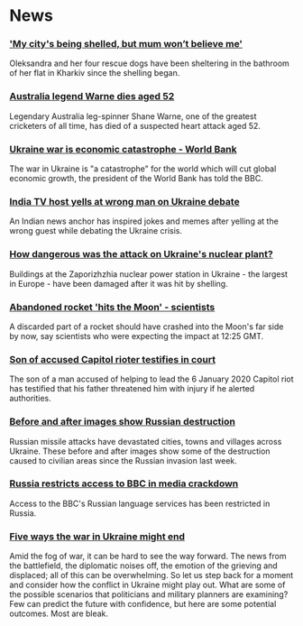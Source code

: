 # News
### ['My city's being shelled, but mum won’t believe me'](https://www.bbc.com/news/world-europe-60600487)
Oleksandra and her four rescue dogs have been sheltering in the bathroom of her flat in Kharkiv since the shelling began. 
### [Australia legend Warne dies aged 52](https://www.bbc.com/sport/cricket/60622426)
Legendary Australia leg-spinner Shane Warne, one of the greatest cricketers of all time, has died of a suspected heart attack aged 52.
### [Ukraine war is economic catastrophe - World Bank](https://www.bbc.com/news/business-60610537)
The war in Ukraine is "a catastrophe" for the world which will cut global economic growth, the president of the World Bank has told the BBC.
### [India TV host yells at wrong man on Ukraine debate](https://www.bbc.com/news/world-asia-india-60614274)
An Indian news anchor has inspired jokes and memes after yelling at the wrong guest while debating the Ukraine crisis.
### [How dangerous was the attack on Ukraine's nuclear plant?](https://www.bbc.com/news/world-60609633)
Buildings at the Zaporizhzhia nuclear power station in Ukraine - the largest in Europe - have been damaged after it was hit by shelling.
### [Abandoned rocket 'hits the Moon' - scientists](https://www.bbc.com/news/science-environment-60596449)
A discarded part of a rocket should have crashed into the Moon's far side by now, say scientists who were expecting the impact at 12:25 GMT. 
### [Son of accused Capitol rioter testifies in court](https://www.bbc.com/news/world-us-canada-60608759)
The son of a man accused of helping to lead the 6 January 2020 Capitol riot has testified that his father threatened him with injury if he alerted authorities.
### [Before and after images show Russian destruction](https://www.bbc.com/news/world-europe-60610840)
Russian missile attacks have devastated cities, towns and villages across Ukraine. These before and after images show some of the destruction caused to civilian areas since the Russian invasion last week.
### [Russia restricts access to BBC in media crackdown](https://www.bbc.com/news/world-europe-60617365)
Access to the BBC's Russian language services has been restricted in Russia.
### [Five ways the war in Ukraine might end](https://www.bbc.com/news/world-europe-60602936)
Amid the fog of war, it can be hard to see the way forward. The news from the battlefield, the diplomatic noises off, the emotion of the grieving and displaced; all of this can be overwhelming. So let us step back for a moment and consider how the conflict in Ukraine might play out. What are some of the possible scenarios that politicians and military planners are examining? Few can predict the future with confidence, but here are some potential outcomes. Most are bleak. 
